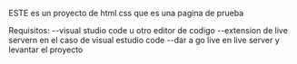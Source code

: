 ESTE es un proyecto de html css que es una pagina de prueba

Requisitos:
--visual studio code u otro editor de codigo
--extension de live servern en el caso de visual estudio code
--dar a go live en live server y levantar el proyecto